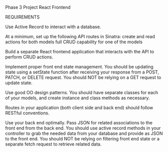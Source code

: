 Phase 3 Project React Frontend

REQUIREMENTS

Use Active Record to interact with a database.

<!-- Have at least two models with a one-to-many relationship. -->

At a minimum, set up the following API routes in Sinatra:
    create and read actions for both models
    full CRUD capability for one of the models

Build a separate React frontend application that interacts with the API to perform CRUD actions.

Implement proper front end state management. You should be updating state using a setState function after receiving your response from a POST, PATCH, or DELETE request. You should NOT be relying on a GET request to update state.

Use good OO design patterns. You should have separate classes for each of your models, and create instance and class methods as necessary.

Routes in your application (both client side and back end) should follow RESTful conventions.

Use your back end optimally. Pass JSON for related associations to the front end from the back end. You should use active record methods in your controller to grab the needed data from your database and provide as JSON to the front end. You should NOT be relying on filtering front end state or a separate fetch request to retrieve related data.